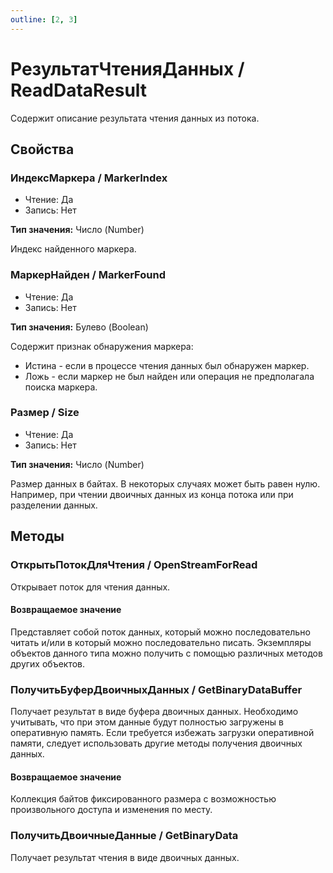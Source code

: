 ```yaml
---
outline: [2, 3]
---
```


# РезультатЧтенияДанных / ReadDataResult


Содержит описание результата чтения данных из потока.


## Свойства


### ИндексМаркера / MarkerIndex

* Чтение: Да
* Запись: Нет

**Тип значения:** Число (Number)


Индекс найденного маркера.


### МаркерНайден / MarkerFound

* Чтение: Да
* Запись: Нет

**Тип значения:** Булево (Boolean)


Содержит признак обнаружения маркера:
 - Истина - если в процессе чтения данных был обнаружен маркер.
 - Ложь - если маркер не был найден или операция не предполагала поиска маркера.


### Размер / Size

* Чтение: Да
* Запись: Нет

**Тип значения:** Число (Number)


Размер данных в байтах. В некоторых случаях может быть равен нулю. Например, при чтении двоичных данных из конца потока или при разделении данных.


## Методы


### ОткрытьПотокДляЧтения / OpenStreamForRead


Открывает поток для чтения данных.


#### Возвращаемое значение


Представляет собой поток данных, который можно последовательно читать и/или в который можно последовательно писать. 
Экземпляры объектов данного типа можно получить с помощью различных методов других объектов.


### ПолучитьБуферДвоичныхДанных / GetBinaryDataBuffer


Получает результат в виде буфера двоичных данных. Необходимо учитывать, что при этом данные будут полностью загружены в оперативную память. Если требуется избежать загрузки оперативной памяти, следует использовать другие методы получения двоичных данных.


#### Возвращаемое значение


Коллекция байтов фиксированного размера с возможностью произвольного доступа и изменения по месту.


### ПолучитьДвоичныеДанные / GetBinaryData


Получает результат чтения в виде двоичных данных.

